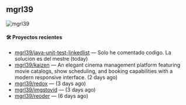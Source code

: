 ## mgrl39 
<p align="left"> <img src="https://komarev.com/ghpvc/?username=mgrbl&label=Profile%20views&color=0e75b6&style=flat" alt="mgrl39" /> </p>












#### 🛠 Proyectos recientes

- [mgrl39/java-unit-test-linkedlist](https://github.com/mgrl39/java-unit-test-linkedlist) — Solo he comentado codigo. La solucion es del mestre (today)
- [mgrl39/kaizen](https://github.com/mgrl39/kaizen) — An elegant cinema management platform featuring movie catalogs, show scheduling, and booking capabilities with a modern responsive interface. (2 days ago)
- [mgrl39/redox](https://github.com/mgrl39/redox) —  (3 days ago)
- [mgrl39/imgstovid](https://github.com/mgrl39/imgstovid) —  (3 days ago)
- [mgrl39/reoder](https://github.com/mgrl39/reoder) —  (6 days ago)




